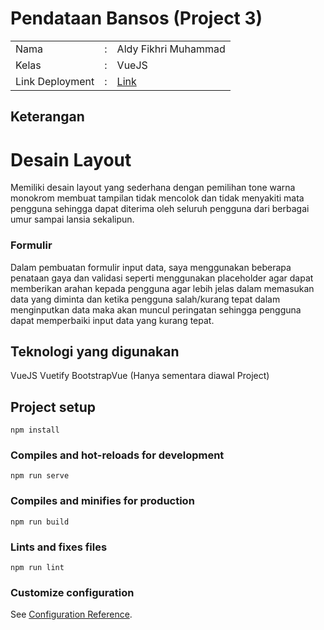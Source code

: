 # Pendataan Bansos (Project 3)

<table style="border:none;">
    <tr>
        <td>Nama</td>
        <td>:</td>
        <td>Aldy Fikhri Muhammad</td>
    </tr>
    <tr>
        <td>Kelas</td>
        <td>:</td>
        <td>VueJS</td>
    </tr>
    <tr>
        <td>Link Deployment</td>
        <td>:</td>
        <td>
            <a href="" target="_blank" rel="noopener">Link</a>
        </td>
    </tr>
</table>

## Keterangan

# Desain Layout

Memiliki desain layout yang sederhana dengan pemilihan tone warna monokrom membuat tampilan tidak mencolok dan tidak menyakiti mata pengguna sehingga dapat diterima oleh seluruh pengguna dari berbagai umur sampai lansia sekalipun.

### Formulir

Dalam pembuatan formulir input data, saya menggunakan beberapa penataan gaya dan validasi seperti menggunakan placeholder agar dapat memberikan arahan kepada pengguna agar lebih jelas dalam memasukan data yang diminta  dan ketika pengguna salah/kurang tepat dalam menginputkan data maka akan muncul peringatan sehingga pengguna dapat memperbaiki input data yang kurang tepat.


## Teknologi yang digunakan

VueJS
Vuetify
BootstrapVue (Hanya sementara diawal Project)
## Project setup

```
npm install
```

### Compiles and hot-reloads for development

```
npm run serve
```

### Compiles and minifies for production

```
npm run build
```

### Lints and fixes files

```
npm run lint
```

### Customize configuration

See [Configuration Reference](https://cli.vuejs.org/config/).
